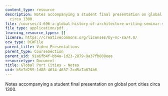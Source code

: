 ```yaml
---
content_type: resource
description: Notes accompanying a student final presentation on global port cities
  circa 1300.
file: /courses/4-696-a-global-history-of-architecture-writing-seminar-spring-2008/b5e7d2591d88461446372cd5a7a674b6_MIT4_696s08_project01_notes.pdf
file_type: application/pdf
learning_resource_types: []
license: https://creativecommons.org/licenses/by-nc-sa/4.0/
ocw_type: OCWFile
parent_title: Video Presentations
parent_type: CourseSection
parent_uid: 91a6fb4f-bb4a-1d23-2879-9a37fb808eee
resourcetype: Document
title: Global Port Cities - Notes
uid: b5e7d259-1d88-4614-4637-2cd5a7a674b6
---
```

Notes accompanying a student final presentation on global port cities circa 1300.
